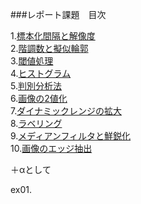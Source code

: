 ###レポート課題　目次

1.[標本化間隔と解像度](/Report/report01.md)  
2.[階調数と擬似輪郭](/Report/report02.md)  
3.[閾値処理](/Report/report03.md)  
4.[ヒストグラム](/Report/report04.md)  
5.[判別分析法](/Report/report05.md)  
6.[画像の2値化](/Report/report06.md)  
7.[ダイナミックレンジの拡大](/Report/report07.md)  
8.[ラベリング](/Report/report08.md)  
9.[メディアンフィルタと鮮鋭化](/Report/report09.md)  
10.[画像のエッジ抽出](/Report/report10.md)  
  
＋αとして  
  
ex01.[]()  
  